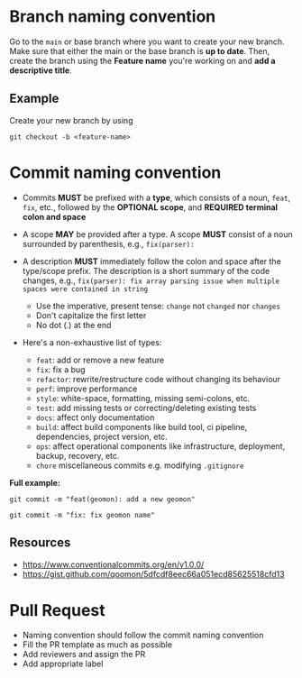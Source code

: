 # Branch naming convention

Go to the `main` or base branch where you want to create your new branch. Make sure that either the main or the base branch is **up to date**. Then, create the branch using the **Feature name** you're working on and **add a descriptive title**.

## Example

Create your new branch by using
```
git checkout -b <feature-name>
```

# Commit naming convention

- Commits **MUST** be prefixed with a **type**, which consists of a noun, `feat`, `fix`, etc., followed by the **OPTIONAL scope**, and **REQUIRED terminal colon and space**

- A scope **MAY** be provided after a type. A scope **MUST** consist of a noun surrounded by parenthesis, e.g., `fix(parser): `

- A description **MUST** immediately follow the colon and space after the type/scope prefix. The description is a short summary of the code changes, e.g., `fix(parser): fix array parsing issue when multiple spaces were contained in string`
    - Use the imperative, present tense: `change` not `changed` nor `changes`
    - Don't capitalize the first letter
    - No dot (.) at the end

- Here's a non-exhaustive list of types:
    - `feat`: add or remove a new feature
    - `fix`: fix a bug
    - `refactor`: rewrite/restructure code without changing its behaviour
    - `perf`: improve performance
    - `style`: white-space, formatting, missing semi-colons, etc.
    - `test`: add missing tests or correcting/deleting existing tests
    - `docs`: affect only documentation
    - `build`: affect build components like build tool, ci pipeline, dependencies, project version, etc.
    - `ops`: affect operational components like infrastructure, deployment, backup, recovery, etc.
    - `chore` miscellaneous commits e.g. modifying `.gitignore`


**Full example:**

```
git commit -m "feat(geomon): add a new geomon"
```

```
git commit -m "fix: fix geomon name"
```

## Resources
- https://www.conventionalcommits.org/en/v1.0.0/
- https://gist.github.com/qoomon/5dfcdf8eec66a051ecd85625518cfd13

# Pull Request

- Naming convention should follow the commit naming convention
- Fill the PR template as much as possible
- Add reviewers and assign the PR
- Add appropriate label
